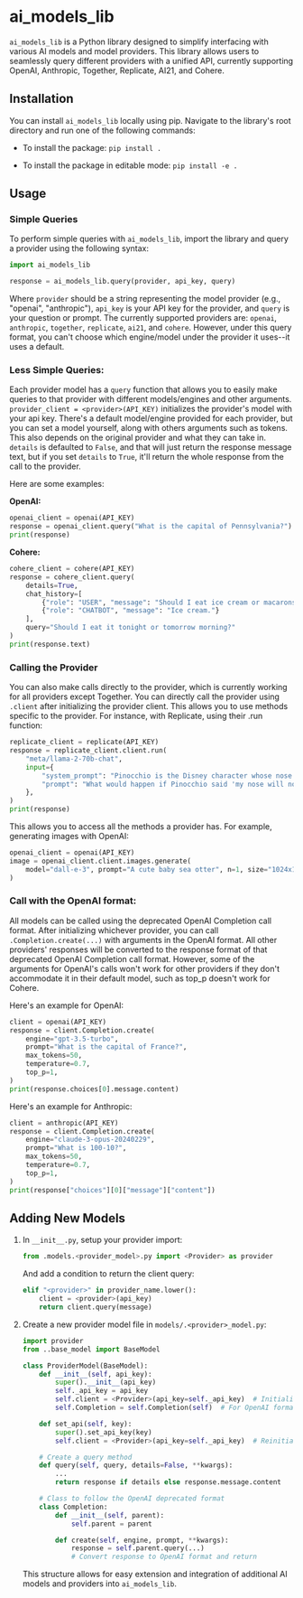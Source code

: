 # ai_models_lib

`ai_models_lib` is a Python library designed to simplify interfacing with various AI models and model providers. This library allows users to seamlessly query different providers with a unified API, currently supporting OpenAI, Anthropic, Together, Replicate, AI21, and Cohere.

## Installation

You can install `ai_models_lib` locally using pip. Navigate to the library's root directory and run one of the following commands:

- To install the package:
``` pip install . ```

- To install the package in editable mode:
``` pip install -e . ```


## Usage

### Simple Queries

To perform simple queries with `ai_models_lib`, import the library and query a provider using the following syntax:

```python
import ai_models_lib

response = ai_models_lib.query(provider, api_key, query)

```
Where `provider` should be a string representing the model provider (e.g., "openai", "anthropic"), `api_key` is your API key for the provider, and `query` is your question or prompt. The currently supported providers are: `openai`, `anthropic`, `together`, `replicate`, `ai21`, and `cohere`.
However, under this query format, you can't choose which engine/model under the provider it uses--it uses a default. 

### Less Simple Queries:
Each provider model has a `query` function that allows you to easily make queries to that provider with different models/engines and other arguments. 
`provider_client = <provider>(API_KEY)` initializes the provider's model with your api key. There's a default model/engine provided for each provider, but you can set a model yourself, along with others arguments such as tokens. This also depends on the original provider and what they can take in. `details` is defaulted to `False`, and that will just return the response message text, but if you set `details` to `True`, it'll return the whole response from the call to the provider. 

Here are some examples: 

__OpenAI:__
```python
openai_client = openai(API_KEY)
response = openai_client.query("What is the capital of Pennsylvania?")
print(response)
```

__Cohere:__
```python
cohere_client = cohere(API_KEY)
response = cohere_client.query(
    details=True,
    chat_history=[
        {"role": "USER", "message": "Should I eat ice cream or macarons? Randomly choose one."},
        {"role": "CHATBOT", "message": "Ice cream."}
    ],
    query="Should I eat it tonight or tomorrow morning?"
)
print(response.text)
```

### Calling the Provider
You can also make calls directly to the provider, which is currently working for all providers except Together. You can directly call the provider using `.client` after initializing the provider client. This allows you to use methods specific to the provider. For instance, with Replicate, using their .run function:
```python
replicate_client = replicate(API_KEY)
response = replicate_client.client.run(
    "meta/llama-2-70b-chat",
    input={
        "system_prompt": "Pinocchio is the Disney character whose nose grows when he lies.",
        "prompt": "What would happen if Pinocchio said 'my nose will now grow'?",
    },
)
print(response)
```

This allows you to access all the methods a provider has. For example, generating images with OpenAI:
```python
openai_client = openai(API_KEY)
image = openai_client.client.images.generate(
    model="dall-e-3", prompt="A cute baby sea otter", n=1, size="1024x1024"
)
```

### Call with the OpenAI format:

All models can be called using the deprecated OpenAI Completion call format. After initializing whichever provider, you can call `.Completion.create(...)` with arguments in the OpenAI format. All other providers' responses will be converted to the response format of that deprecated OpenAI Completion call format. However, some of the arguments for OpenAI's calls won't work for other providers if they don't accommodate it in their default model, such as top_p doesn't work for Cohere.

Here's an example for OpenAI:
```python
client = openai(API_KEY)
response = client.Completion.create(
    engine="gpt-3.5-turbo",
    prompt="What is the capital of France?",
    max_tokens=50,
    temperature=0.7,
    top_p=1,
)
print(response.choices[0].message.content)
```

Here's an example for Anthropic:
```python
client = anthropic(API_KEY)
response = client.Completion.create(
    engine="claude-3-opus-20240229",
    prompt="What is 100-10?",
    max_tokens=50,
    temperature=0.7,
    top_p=1,
)
print(response["choices"][0]["message"]["content"])
```

## Adding New Models
1. In `__init__.py`, setup your provider import:
    ```python
    from .models.<provider_model>.py import <Provider> as provider
    ```
    And add a condition to return the client query:
    ```python
    elif "<provider>" in provider_name.lower():
        client = <provider>(api_key)
        return client.query(message)
    ```

2. Create a new provider model file in `models/.<provider>_model.py`:
    ```python
    import provider
    from ..base_model import BaseModel

    class ProviderModel(BaseModel):
        def __init__(self, api_key):
            super().__init__(api_key)
            self._api_key = api_key
            self.client = <Provider>(api_key=self._api_key)  # Initialize provider with API key
            self.Completion = self.Completion(self)  # For OpenAI format of calling

        def set_api(self, key):
            super().set_api_key(key)
            self.client = <Provider>(api_key=self._api_key)  # Reinitialize provider

        # Create a query method
        def query(self, query, details=False, **kwargs):
            ...
            return response if details else response.message.content

        # Class to follow the OpenAI deprecated format
        class Completion:
            def __init__(self, parent):
                self.parent = parent

            def create(self, engine, prompt, **kwargs):
                response = self.parent.query(...)
                # Convert response to OpenAI format and return
    ```
    This structure allows for easy extension and integration of additional AI models and providers into `ai_models_lib`.